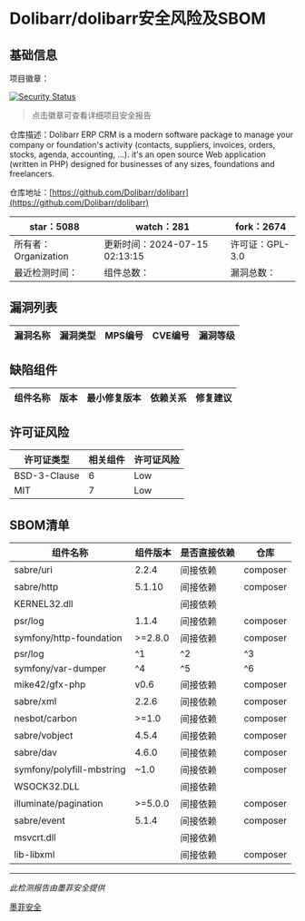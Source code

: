# Dolibarr/dolibarr安全风险及SBOM

## 基础信息

项目徽章：

[![Security Status](https://www.murphysec.com/platform3/v31/badge/1812559827084365824.svg)](https://www.murphysec.com/console/report/1692966901520420864/1812559827084365824)

> 点击徽章可查看详细项目安全报告

仓库描述：Dolibarr ERP CRM is a modern software package to manage your company or foundation's activity (contacts, suppliers, invoices, orders, stocks, agenda, accounting, ...). it's an open source Web application (written in PHP) designed for businesses of any sizes, foundations and freelancers.

仓库地址：[https://github.com/Dolibarr/dolibarr](https://github.com/Dolibarr/dolibarr)

| star：5088 | watch：281 | fork：2674 |
| ----------- | -------------- | ------------ |
| 所有者：Organization | 更新时间：2024-07-15 02:13:15 | 许可证：GPL-3.0 |
| 最近检测时间： | 组件总数： | 漏洞总数： |




## 漏洞列表

| 漏洞名称 | 漏洞类型 | MPS编号 | CVE编号 | 漏洞等级 |
| ------- | ------ | ------- | ------ | ----- |





## 缺陷组件

| 组件名称 | 版本 | 最小修复版本 | 依赖关系 | 修复建议 |
| -------- | ---- | ------------ | -------- | -------- |





## 许可证风险

| 许可证类型 | 相关组件 | 许可证风险 |
| ---------- | -------- | ---------- |
|BSD-3-Clause|6|Low|
|MIT|7|Low|




## SBOM清单

| 组件名称 | 组件版本 | 是否直接依赖 | 仓库 |
| -------- | -------- | ------------ | ---- |
|sabre/uri|2.2.4|间接依赖|composer|
|sabre/http|5.1.10|间接依赖|composer|
|KERNEL32.dll||间接依赖||
|psr/log|1.1.4|间接依赖|composer|
|symfony/http-foundation|>=2.8.0|间接依赖|composer|
|psr/log|^1|^2|^3|间接依赖|composer|
|symfony/var-dumper|^4|^5|^6|间接依赖|composer|
|mike42/gfx-php|v0.6|间接依赖|composer|
|sabre/xml|2.2.6|间接依赖|composer|
|nesbot/carbon|>=1.0|间接依赖|composer|
|sabre/vobject|4.5.4|间接依赖|composer|
|sabre/dav|4.6.0|间接依赖|composer|
|symfony/polyfill-mbstring|~1.0|间接依赖|composer|
|WSOCK32.DLL||间接依赖||
|illuminate/pagination|>=5.0.0|间接依赖|composer|
|sabre/event|5.1.4|间接依赖|composer|
|msvcrt.dll||间接依赖||
|lib-libxml||间接依赖|composer|


------

*此检测报告由墨菲安全提供*

[墨菲安全](www.murphysec.com)